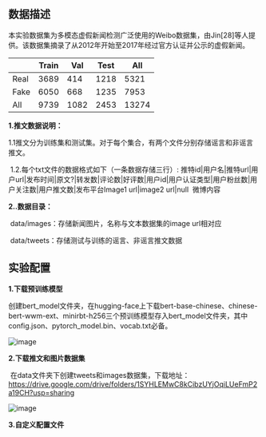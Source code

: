 ## 数据描述

​	本实验数据集为多模态虚假新闻检测广泛使用的Weibo数据集，由Jin[28]等人提供。该数据集摘录了从2012年开始至2017年经过官方认证并公示的虚假新闻。

|      | Train | Val  | Test | All   |
| ---- | ----- | ---- | ---- | ----- |
| Real | 3689  | 414  | 1218 | 5321  |
| Fake | 6050  | 668  | 1235 | 7953  |
| All  | 9739  | 1082 | 2453 | 13274 |

**1.推文数据说明：**	

​	1.1推文分为训练集和测试集。对于每个集合，有两个文件分别存储谣言和非谣言推文。

​	1.2.每个txt文件的数据格式如下（一条数据存储三行）:
​		推特id|用户名|推特url|用户url|发布时间|原文?|转发数|评论数|好评数|用户id|用户认证类型|用户粉丝数|用户关注数|用户推文数|发布平台
​		Image1 url|image2 url|null
​		微博内容

**2..数据目录：**

​	data/images：存储新闻图片，名称与文本数据集的image url相对应

​	data/tweets：存储测试与训练的谣言、非谣言推文数据

## 实验配置

**1.下载预训练模型**

​	创建bert_model文件夹，在hugging-face上下载bert-base-chinese、chinese-bert-wwm-ext、minirbt-h256三个预训练模型存入bert_model文件夹，其中config.json、pytorch_model.bin、vocab.txt必备。

![image](https://github.com/paipaix1/FakeNews_Detection/assets/156734592/c6df479a-35f9-4f9f-b2cc-fc4a42f0a936)


**2.下载推文和图片数据集**

​	在data文件夹下创建tweets和images数据集，下载地址：https://drive.google.com/drive/folders/1SYHLEMwC8kCibzUYjOqiLUeFmP2a19CH?usp=sharing

![image](https://github.com/paipaix1/FakeNews_Detection/assets/156734592/208b82da-e29c-48bc-95fe-6bed2b7c7b50)


**3.自定义配置文件**
